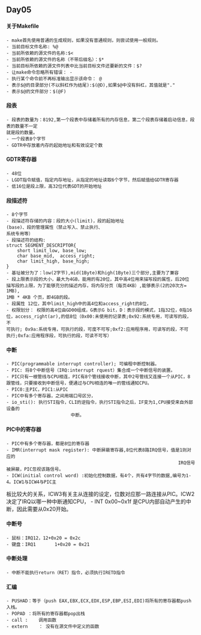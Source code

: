 ## Day05

#### 关于Makefile
	- make首先使用普通的生成规则，如果没有普通规则，则尝试使用一般规则。
	- 当前目标文件名称: %@
	- 当前所依赖的源文件的名称:$<
	- 当前所依赖的源文件的名称（不带后缀名）：$*
	- 当前目标所依赖的源文件列表中比当前目标文件还要新的文件：$?
	- 让make命令忽略所有错误： -
	- 执行某个命令前不再标准输出显示该命令： @
	- 表示$@的目录部分(不以斜杠作为结尾):$(@D),如果$@中没有斜杠，其值就是"."
	- 表示$@的文件部分：$(@F)
	
####  段表
	- 段表的数量为：8192,第一个段表中存储着所有的内存信息，第二个段表存储着启动信息，段表的数量不一定
	就是段的数量。
	- 一个段表8个字节
	- GDTR中存放着内存的起始地址和有效设定个数

#### GDTR寄存器
	- 48位
	- LGDT指令赋值，指定内存地址，从指定的地址读取6个字节，然后赋值给GDTR寄存器
	- 低16位是段上限，高32位代表GDT的开始地址

#### 段描述符
	- 8个字节
	- 段描述符存储的内容：段的大小(limit)，段的起始地址
	(base)、段的管理属性（禁止写入、禁止执行、
	系统专用等）
	- 段描述符的结构:
	struct SEGMENT_DESCRIPTOR{
		short limit_low, base_low;
		char base_mid,	access_right;
		char limit_high, base_high;
	}
	- 基址被分为了：low(2字节),mid(1Byte)和high(1Byte)三个部分,主要为了兼容
	- 段上限表示段的大小，最大为4GB，能用的有20位，其中高4位用来描写段的属性，后20位
	描写段的上限，为了能够充分的描述内存，将内存分页（每页4KB）,能够表示(2的20次方= 1MB),
	1MB * 4KB 个页，即4GB的段。
	- 段属性 12位，其中limit_high中的高4位和access_right的8位，
	- 权限划分： 权限的高4位由GD00组成，G表示G bit，D：表示段的模式，1指32位，0指16
	位，access_right(ar),的低8位（0x00:未使用的记录表;0x92:系统专用，可读写的段，不
	可执行; 0x9a:系统专用，可执行的段，可度不可写;0xf2:应用程序用，可读写的段，不可
	执行;0xfa:应用程序段，可执行的段，可读不可写）

#### 中断
	- PIC(programmable interrupt controller); 可编程中断控制器。
	- PIC: 将8个中断信号（IRQ:interrupt rquest）集合成一个中断信号的装置。
	- PIC只有一根管线与CPU相连，PIC有8个管线接收中断，其中2号管线又连接一个从PIC，8
	跟管线，只要接收到中断信号，便通过与CPU相连的唯一的管线通知CPU。
	- PIC0:主PIC，PIC1:从PIC
	- PIC中有多个寄存器，之间用端口号区分，
	- io_sti(): 执行STI指令，CLI的逆指令，执行STI指令之后，IF变为1,CPU接受来自外部设备的
							中断。

#### PIC中的寄存器
	- PIC中有多个寄存器，都是8位的寄存器
	- IMR(interrupt mask register): 中断屏蔽寄存器,8位代表8路IRQ信号，值是1则对应的
																	IRQ信号被屏蔽，PIC忽视该路信号。
	- ICW(initial control word) :初始化控制数据，有4个，共有4字节的数据,编号为1-4。ICW1与ICW4与PIC主
板比较大的关系，ICW3有关主从连接的设定，位数对应那一路连接从PIC。ICW2决定了IRQ以哪一种中断通知CPU，
	- INT 0x00~0x1f 是CPU内部自动产生的中断，因此需要从0x20开始。

#### 中断号
	- 鼠标：IRQ12，12+0x20 = 0x2c
	- 键盘：IRQ1		1+0x20 = 0x21

#### 中断处理
	- 中断不能执行return（RET）指令，必须执行IRETD指令

#### 汇编
	- PUSHAD：等于（push EAX,EBX,ECX,EDX,ESP,EBP,ESI,EDI)将所有的寄存器都push入栈。
	- POPAD	：将所有的寄存器都pop出栈
	- call :	调用函数
	- extern	： 没有在源文件中定义的函数
